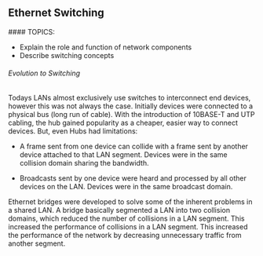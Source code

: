 ## Ethernet Switching

#### TOPICS:
* Explain the role and function of network components
* Describe switching concepts

###### Evolution to Switching 

Todays LANs almost exclusively use switches to interconnect end devices, however this was not always the case. Initially devices were connected to a physical bus (long run of cable). With the introduction of 10BASE-T and UTP cabling, the hub gained popularity as a cheaper, easier way to connect devices. But, even Hubs had limitations:

- A frame sent from one device can collide with a frame sent by another device attached to that LAN segment. Devices were in the same collision domain sharing the bandwidth.

- Broadcasts sent by one device were heard and processed by all other devices on the LAN. Devices were in the same broadcast domain. 

Ethernet bridges were developed to solve some of the inherent problems in a shared LAN. A bridge basically segmented a LAN into two collision domains, which reduced the number of collisions in a LAN segment. This increased the performance of collisions in a LAN segment. This increased the performance of the network by decreasing unnecessary traffic from another segment. 


